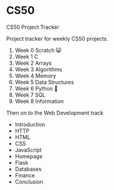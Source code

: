 # CS50
CS50 Project Tracker

Project tracker for weekly CS50 projects.

1. Week 0 Scratch 😺
2. Week 1 C
3. Week 2 Arrays
4. Week 3 Algorithms
5. Week 4 Memory
6. Week 5 Data Structures
7. Week 6 Python 🐍
8. Week 7 SQL
9. Week 8 Information

Then on to the Web Development track
* Introduction
* HTTP
* HTML
* CSS
* JavaScript
* Homepage
* Flask
* Databases
* Finance
* Conclusion
